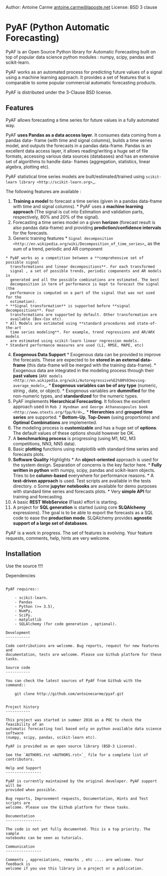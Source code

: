 
Author: Antoine Carme <antoine.carme@laposte.net>
License: BSD 3 clause

PyAF (Python Automatic Forecasting)
===================================

PyAF is an Open Source Python library for Automatic Forecasting built on top of
popular data science python modules : numpy, scipy, pandas and scikit-learn.

PyAF works as an automated process for predicting future values of a signal
using a machine learning approach. It provides a set of features that is
comparable to some popular commercial automatic forecasting products.

PyAF is distributed under the 3-Clause BSD license.

Features
--------
PyAF allows forecasting a time series for future values in a fully automated
way.


PyAF **uses Pandas as a data access layer**. It consumes data coming from a pandas data-
frame (with time and signal columns), builds a time series model, and outputs
the forecasts in a pandas data-frame. Pandas is an excellent data access layer,
it allows reading/writing a huge set of file formats, accessing various data
sources (databases) and has an extensive set of algorithms to handle data-
frames (aggregation, statistics, linear algebra, plotting etc).


PyAF statistical time series models are built/estimated/trained using `scikit-
learn library <http://scikit-learn.org>`_.


The following features are available :
   1. **Training a model** to forecast a time series (given in a pandas data-frame
      with time and signal columns).
    * PyAF uses a **machine learning approach** (The signal is cut into Estimation
      and validation parts, respectively, 80% and 20% of the signal).
   2. Forecasting a time series model on a given **horizon** (forecast result is
      also pandas data-frame) and providing **prediction/confidence intervals** for
      the forecasts.
   3. Generic training features
    * `Signal decomposition <http://en.wikipedia.org/wiki/Decomposition_of_time_series>`_ as the sum of a trend, periodic and AR component
      
    * PyAF works as a competition between a **comprehensive set of possible signal 
      transformations and linear decompositions**. For each transformed
      signal , a set of possible trends, periodic components and AR models is
      generated and all the possible combinations are estimated. The best
      decomposition in term of performance is kept to forecast the signal (the
      performance is computed on a part of the signal that was not used for the
      estimation).
    * **Signal transformation** is supported before **signal decompositions**. Four
      transformations are supported by default. Other transformation are
      available (Box-Cox etc).
    * All Models are estimated using **standard procedures and state-of-the-art
      time series modeling**. For example, trend regressions and AR/ARX models
      are estimated using scikit-learn linear regression models.
    * Standard performance measures are used (L1, RMSE, MAPE, etc)
   4. **Exogenous Data Support**
    * Exogenous data can be provided to improve the forecasts. These are
      expected to be **stored in an external data-frame** (this data-frame will be
      merged with the training data-frame).
    * Exogenous data are integrated in the modeling process through their **past values**
      (`ARX models <http://en.wikipedia.org/wiki/Autoregressive%E2%80%93moving-average_model>`_.
    * **Exogenous variables can be of any type** (numeric, string , date, or
      object).
    * Exogenous variables are **dummified** for the non-numeric types, and
      **standardized** for the numeric types.
   5. PyAF implements **Hierarchical Forecasting**. It follows the excellent approach used in `Rob J
      Hyndman and George Athanasopoulos book <http://www.otexts.org/fpp/9/4>`_.
    * **Hierarchies** and **grouped time series** are supported.
    * **Bottom-Up**, **Top-Down** (using proportions) and **Optimal Combinations** are
      implemented.
   6. The modeling process is **customizable** and has a huge set of **options**. The
      default values of these options should however be OK.
   7. A **benchmarking process** is progressing (using M1, M2, M3 competitions, NN3,
      NN5 data).
   8. Basic **plotting** functions using matplotlib with standard time series and
      forecasts plots.
   9. **Software Quality** Highlights
    * An **object-oriented** approach is used for the system design. Separation of
      concerns is the key factor here.
    * **Fully written in python** with numpy, scipy, pandas and scikit-learn
      objects. Tries to be **column-based** everywhere for performance reasons.
    * A **test-driven approach** is used. Test scripts are available in the tests
      directory.
          o Some **jupyter notebooks** are available for demo purposes with
            standard time series and forecasts plots.
    * Very **simple API** for training and forecasting.
  10. A basic **REST WebService** (Flask) effort is starting.
  11. A project for **SQL generation** is started (using core **SLQAlchemy** expressions). 
      The goal is to be able to export the forecasts as a SQL
      code to ease the **production mode**. SLQAlchemy provides **agnostic support of
      a large set of databases**.

PyAF is a work in progress. The set of features is evolving. Your feature
requests, comments, help, hints are very welcome.


Installation
------------

Use the source !!!!

Dependencies
~~~~~~~~~~~~

PyAF requires::

	- scikit-learn.
	- Pandas
	- Python (>= 3.5),
	- NumPy,
	- SciPy.
	- matplotlib
	- SQLAlchemy (for code generation , optional).

Development
-----------

Code contributions are welcome. Bug reports, request for new features and
documentation, tests are welcome. Please use Github platform for these tasks.

Source code
-----------

You can check the latest sources of PyAF from Github with the command::

	git clone http://github.com/antoinecarme/pyaf.git


Project history
-----------

This project was started in summer 2016 as a POC to check the feasibility of an
automatic forecasting tool based only on python available data science software
(numpy, scipy, pandas, scikit-learn etc).

PyAF is provided as an open source library (BSD-3 License).

See the `AUTHORS.rst <AUTHORS.rst>`_ file for a complete list of contributors.

Help and Support
----------------

PyAF is currently maintained by the original developer. PyAF support will be
provided when possible.

Bug reports, Improvement requests, Documentation, Hints and Test scripts are
welcome. Please use the Github platform for these tasks.

Documentation
----------------

The code is not yet fully documented. This is a top priority. The sample
notebooks can be seen as tutorials.

Communication
----------------

Comments , appreciations, remarks , etc .... are welcome. Your feedback is
welcome if you use this library in a project or a publication.
